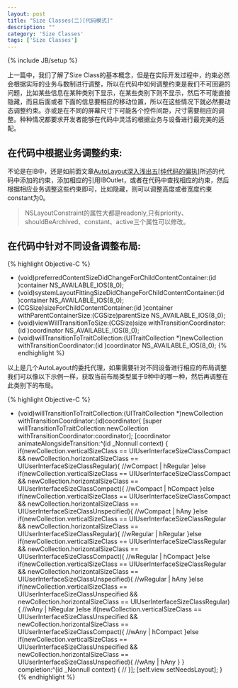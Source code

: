 ```yaml
---
layout: post
title: "Size Classes(二)[代码模式]"
description: ""
category: 'Size Classes'
tags: ['Size Classes']
---
```

{% include JB/setup %}

上一篇中，我们了解了Size Class的基本概念，但是在实际开发过程中，约束必然会根据实际的业务与数制进行调整，所以在代码中如何调整约束是我们不可回避的问题，比如某些信息在某种类别下显示，在某些类别下则不显示，然后不可能直接隐藏，而且后面或者下面的信息要相应的移动位置，所以在这些情况下就必然要动态调整约束。亦或是在不同的屏幕尺寸下可能各个控件间距，尺寸需要相应的调整。种种情况都要求开发者能够在代码中灵活的根据业务与设备进行最完美的适配。

<!--more-->

## 在代码中根据业务调整约束:    
不论是在IB中，还是如前面文章[AutoLayout深入浅出五[纯代码的偏执]](http://grayluo.github.io/WeiFocusIo/autolayout/2015/02/01/autolayout6)所述的代码中添加的约束，添加相应的引用IBOutlet，或者在代码中查找相应的约束，然后根据相应业务调整这些约束即可，比如隐藏，则可以调整高度或者宽度约束constant为0。   

> NSLayoutConstraint的属性大都是readonly,只有priority、shouldBeArchived、constant、active三个属性可以修改。

## 在代码中针对不同设备调整布局:    
{% highlight Objective-C %}
- (void)preferredContentSizeDidChangeForChildContentContainer:(id <UIContentContainer>)container NS_AVAILABLE_IOS(8_0);
- (void)systemLayoutFittingSizeDidChangeForChildContentContainer:(id <UIContentContainer>)container NS_AVAILABLE_IOS(8_0);
- (CGSize)sizeForChildContentContainer:(id <UIContentContainer>)container withParentContainerSize:(CGSize)parentSize NS_AVAILABLE_IOS(8_0);
- (void)viewWillTransitionToSize:(CGSize)size withTransitionCoordinator:(id <UIViewControllerTransitionCoordinator>)coordinator NS_AVAILABLE_IOS(8_0);
- (void)willTransitionToTraitCollection:(UITraitCollection *)newCollection withTransitionCoordinator:(id <UIViewControllerTransitionCoordinator>)coordinator NS_AVAILABLE_IOS(8_0);
{% endhighlight %}

以上是几个AutoLayout的委托代理，如果需要针对不同设备进行相应的布局调整我们可以像以下示例一样，获取当前布局类型属于9种中的哪一种，然后再调整在此类别下的布局。

{% highlight Objective-C %}
- (void)willTransitionToTraitCollection:(UITraitCollection *)newCollection withTransitionCoordinator:(id<UIViewControllerTransitionCoordinator>)coordinator{
    [super willTransitionToTraitCollection:newCollection withTransitionCoordinator:coordinator];
    [coordinator animateAlongsideTransition:^(id<UIViewControllerTransitionCoordinatorContext>  _Nonnull context) {
        if(newCollection.verticalSizeClass == UIUserInterfaceSizeClassCompact && newCollection.horizontalSizeClass == UIUserInterfaceSizeClassRegular){
            //wCompact | hRegular
        }else if(newCollection.verticalSizeClass == UIUserInterfaceSizeClassCompact && newCollection.horizontalSizeClass == UIUserInterfaceSizeClassCompact){
            //wCompact | hCompact
        }else if(newCollection.verticalSizeClass == UIUserInterfaceSizeClassCompact && newCollection.horizontalSizeClass == UIUserInterfaceSizeClassUnspecified){
            //wCompact | hAny
        }else if(newCollection.verticalSizeClass == UIUserInterfaceSizeClassRegular && newCollection.horizontalSizeClass == UIUserInterfaceSizeClassRegular){
            //wRegular | hRegular
        }else if(newCollection.verticalSizeClass == UIUserInterfaceSizeClassRegular && newCollection.horizontalSizeClass == UIUserInterfaceSizeClassCompact){
            //wRegular | hCompact
        }else if(newCollection.verticalSizeClass == UIUserInterfaceSizeClassRegular && newCollection.horizontalSizeClass == UIUserInterfaceSizeClassUnspecified){
            //wRegular | hAny
        }else if(newCollection.verticalSizeClass == UIUserInterfaceSizeClassUnspecified && newCollection.horizontalSizeClass == UIUserInterfaceSizeClassRegular){
            //wAny | hRegular
        }else if(newCollection.verticalSizeClass == UIUserInterfaceSizeClassUnspecified && newCollection.horizontalSizeClass == UIUserInterfaceSizeClassCompact){
            //wAny | hCompact
        }else if(newCollection.verticalSizeClass == UIUserInterfaceSizeClassUnspecified && newCollection.horizontalSizeClass == UIUserInterfaceSizeClassUnspecified){
            //wAny | hAny
        }
    } completion:^(id<UIViewControllerTransitionCoordinatorContext>  _Nonnull context) {
        //
    }];
    [self.view setNeedsLayout];
}
{% endhighlight %}


